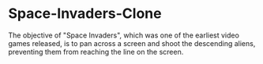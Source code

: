 # Space-Invaders-Clone
The objective of "Space Invaders", which was one of the earliest video games released, is to pan across a screen and shoot the descending aliens, preventing them from reaching the line on the screen. 
